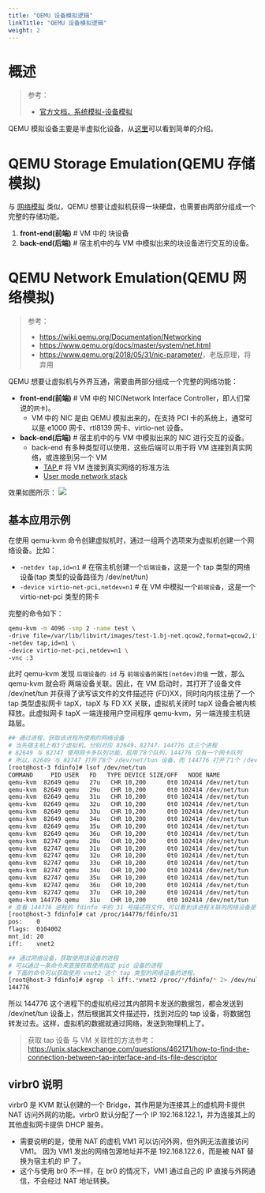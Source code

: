 ```yaml
---
title: "QEMU 设备模拟逻辑"
linkTitle: "QEMU 设备模拟逻辑"
weight: 2
---
```


# 概述

> 参考：
> 
> - [官方文档，系统模拟-设备模拟](https://www.qemu.org/docs/master/system/device-emulation.html)

QEMU 模拟设备主要是半虚拟化设备，从[这里](/docs/IT学习笔记/10.云原生/1.2.实现虚拟化的工具/KVM_QEMU/KVM_QEMU.md#Paravirtualized%20Devices(半虚拟化设备))可以看到简单的介绍。


# QEMU Storage Emulation(QEMU 存储模拟)

与 [网络模拟](https://www.yuque.com/desistdaydream/learning/tkr8dt#03psa) 类似，QEMU 想要让虚拟机获得一块硬盘，也需要由两部分组成一个完整的存储功能。

1. **front-end(前端)** # VM 中的 块设备
2. **back-end(后端)** # 宿主机中的与 VM 中模拟出来的块设备进行交互的设备。

# QEMU Network Emulation(QEMU 网络模拟)

> 参考：
> 
> - <https://wiki.qemu.org/Documentation/Networking>
> - https://www.qemu.org/docs/master/system/net.html
> - <https://www.qemu.org/2018/05/31/nic-parameter/>，老版原理，将弃用

QEMU 想要让虚拟机与外界互通，需要由两部分组成一个完整的网络功能：

- **front-end(前端)** # VM 中的 NIC(Network Interface Controller，即人们常说的`网卡`)。
  - VM 中的 NIC 是由 QEMU 模拟出来的，在支持 PCI 卡的系统上，通常可以是 e1000 网卡、rtl8139 网卡、virtio-net 设备。
- **back-end(后端)** # 宿主机中的与 VM 中模拟出来的 NIC 进行交互的设备。
  - back-end 有多种类型可以使用，这些后端可以用于将 VM 连接到真实网络，或连接到另一个 VM
    - [TAP ](https://www.qemu.org/docs/master/system/net.html#using-tap-network-interfaces)# 将 VM 连接到真实网络的标准方法
    - [User mode network stack](https://www.qemu.org/docs/master/system/net.html#using-the-user-mode-network-stack)

效果如图所示：
![](https://notes-learning.oss-cn-beijing.aliyuncs.com/zuowkm/1616124035097-0a64383e-f37f-4cc3-bdc2-3c7502189b7d.png)

## 基本应用示例

在使用 qemu-kvm 命令创建虚拟机时，通过一组两个选项来为虚拟机创建一个网络设备。比如：

- `-netdev tap,id=n1` # 在宿主机创建一个`后端设备`，这是一个 tap 类型的网络设备(tap 类型的设备路径为 /dev/net/tun)
- `-device virtio-net-pci,netdev=n1` # 在 VM 中模拟一个`前端设备`，这是一个 virtio-net-pci 类型的网卡

完整的命令如下：

```bash
qemu-kvm -m 4096 -smp 2 -name test \
-drive file=/var/lib/libvirt/images/test-1.bj-net.qcow2,format=qcow2,if=virtio \
-netdev tap,id=n1 \
-device virtio-net-pci,netdev=n1 \
-vnc :3
```

此时 qemu-kvm 发现 `后端设备的 id` 与 `前端设备的属性(netdev)的值` 一致，那么 qemu-kvm 就会将 两端设备关联。因此，在 VM 启动时，其打开了设备文件 /dev/net/tun 并获得了读写该文件的文件描述符 (FD)XX，同时向内核注册了一个 tap 类型虚拟网卡 tapX，tapX 与 FD XX 关联，虚拟机关闭时 tapX 设备会被内核释放。此虚拟网卡 tapX 一端连接用户空间程序 qemu-kvm，另一端连接主机链路层。

```bash
## 通过进程，获取该进程所使用的网络设备
# 当先宿主机上有3个虚拟机，分别对应 82649、82747、144776 这三个进程
# 82649 与 82747 使用网卡多队列功能，启用了8个队列，144776 仅有一个网卡队列
# 所以，82649 与 82747 打开了8个 /dev/net/tun 设备，而 144776 打开了1个 /dev/net/tun 设备
[root@host-3 fdinfo]# lsof /dev/net/tun
COMMAND     PID USER   FD   TYPE DEVICE SIZE/OFF   NODE NAME
qemu-kvm  82649 qemu   27u   CHR 10,200      0t0 102414 /dev/net/tun
qemu-kvm  82649 qemu   29u   CHR 10,200      0t0 102414 /dev/net/tun
qemu-kvm  82649 qemu   31u   CHR 10,200      0t0 102414 /dev/net/tun
qemu-kvm  82649 qemu   32u   CHR 10,200      0t0 102414 /dev/net/tun
qemu-kvm  82649 qemu   33u   CHR 10,200      0t0 102414 /dev/net/tun
qemu-kvm  82649 qemu   34u   CHR 10,200      0t0 102414 /dev/net/tun
qemu-kvm  82649 qemu   35u   CHR 10,200      0t0 102414 /dev/net/tun
qemu-kvm  82649 qemu   36u   CHR 10,200      0t0 102414 /dev/net/tun
qemu-kvm  82747 qemu   28u   CHR 10,200      0t0 102414 /dev/net/tun
qemu-kvm  82747 qemu   31u   CHR 10,200      0t0 102414 /dev/net/tun
qemu-kvm  82747 qemu   32u   CHR 10,200      0t0 102414 /dev/net/tun
qemu-kvm  82747 qemu   33u   CHR 10,200      0t0 102414 /dev/net/tun
qemu-kvm  82747 qemu   34u   CHR 10,200      0t0 102414 /dev/net/tun
qemu-kvm  82747 qemu   35u   CHR 10,200      0t0 102414 /dev/net/tun
qemu-kvm  82747 qemu   36u   CHR 10,200      0t0 102414 /dev/net/tun
qemu-kvm  82747 qemu   37u   CHR 10,200      0t0 102414 /dev/net/tun
qemu-kvm 144776 qemu   31u   CHR 10,200      0t0 102414 /dev/net/tun
# 查看 144776 进程的 fdinfo 中的 31 号描述符文件，可以看到该进程关联的网络设备是 vnet2
[root@host-3 fdinfo]# cat /proc/144776/fdinfo/31
pos:	0
flags:	0104002
mnt_id:	20
iff:	vnet2

## 通过网络设备，获取使用该设备的进程
# 可以通过一条命令来直接获取使用指定 pid 设备的进程
# 下面的命令可以获取使用 vnet2 这个 tap 类型的网络设备的进程。
[root@host-3 fdinfo]# egrep -l iff:.*vnet2 /proc/*/fdinfo/* 2> /dev/null | cut -d/ -f3
144776
```

所以 144776 这个进程下的虚拟机经过其内部网卡发送的数据包，都会发送到 /dev/net/tun 设备上，然后根据其文件描述符，找到对应的 tap 设备，将数据包转发过去。这样，虚拟机的数据就通过网络，发送到物理机上了。

> 获取 tap 设备 与 VM 关联性的方法参考：<https://unix.stackexchange.com/questions/462171/how-to-find-the-connection-between-tap-interface-and-its-file-descriptor>

## virbr0 说明

virbr0 是 KVM 默认创建的一个 Bridge，其作用是为连接其上的虚机网卡提供 NAT 访问外网的功能。virbr0 默认分配了一个 IP 192.168.122.1，并为连接其上的其他虚拟网卡提供 DHCP 服务。

- 需要说明的是，使用 NAT 的虚机 VM1 可以访问外网，但外网无法直接访问 VM1。 因为 VM1 发出的网络包源地址并不是 192.168.122.6，而是被 NAT 替换为宿主机的 IP 了。
- 这个与使用 br0 不一样，在 br0 的情况下，VM1 通过自己的 IP 直接与外网通信，不会经过 NAT 地址转换。

